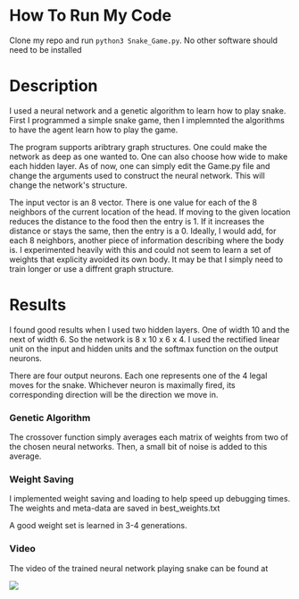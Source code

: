 # How To Run My Code
Clone my repo and run ```python3 Snake_Game.py```. No other software should need to be installed

# Description
I used a neural network and a genetic algorithm to learn how to play snake. First I programmed a simple snake game, then I implemnted the algorithms to have the agent learn how to play the game.

The program supports aribtrary graph structures. One could make the network as deep as one wanted to. One can also choose how wide to make each hidden layer. As of now, one can simply edit the Game.py file and change the arguments used to construct the neural network. This will change the network's structure. 

The input vector is an 8 vector. There is one value for each of the 8 neighbors of the current location of the head. If moving to the given location reduces the distance to the food then the entry is 1. If it increases the distance or stays the same, then the entry is a 0. Ideally, I would add, for each 8 neighbors, another piece of information describing where the body is. I experimented heavily with this and could not seem to learn a set of weights that explicity avoided its own body. It may be that I simply need to train longer or use a diffrent graph structure.

# Results
I found good results when I used two hidden layers. One of width 10 and the next of width 6. So the network is 8 x 10 x 6 x 4. I used the rectified linear unit on the input and hidden units and the softmax function on the output neurons.

There are four output neurons. Each one represents one of the 4 legal moves for the snake. Whichever neuron is maximally fired, its corresponding direction will be the direction we move in.  

### Genetic Algorithm
 The crossover function simply averages each matrix of weights from two of the chosen neural networks. Then, a small bit of noise is added to this average. 

### Weight Saving
I implemented weight saving and loading to help speed up debugging times. The weights and meta-data are saved in best_weights.txt

A good weight set is learned in 3-4 generations.

### Video
The video of the trained neural network playing snake can be found at


[![](http://img.youtube.com/vi/6AC9wYStHTM/0.jpg)](http://www.youtube.com/watch?v=6AC9wYStHTM "Neural Network Learns to Play Snake")

